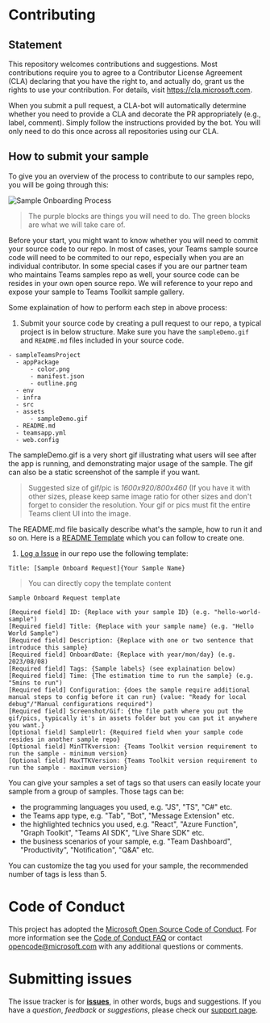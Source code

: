 # Contributing

## Statement
This repository welcomes contributions and suggestions. Most contributions require you to
agree to a Contributor License Agreement (CLA) declaring that you have the right to,
and actually do, grant us the rights to use your contribution. For details, visit
https://cla.microsoft.com.

When you submit a pull request, a CLA-bot will automatically determine whether you need
to provide a CLA and decorate the PR appropriately (e.g., label, comment). Simply follow the
instructions provided by the bot. You will only need to do this once across all repositories using our CLA.

## How to submit your sample
To give you an overview of the process to contribute to our samples repo, you will be going through this:

![Sample Onboarding Process](./assets/contibuting_process.png)

> The purple blocks are things you will need to do.
> The green blocks are what we will take care of.

Before your start, you might want to know whether you will need to commit your source code to our repo. In most of cases, your Teams sample source code will need to be commited to our repo, especially when you are an individual contributor. In some special cases if you are our partner team who maintains Teams samples repo as well, your source code can be resides in your own open source repo. We will reference to your repo and expose your sample to Teams Toolkit sample gallery.

Some explaination of how to perform each step in above process:
1. Submit your source code by creating a pull request to our repo, a typical project is in below structure. Make sure you have the `sampleDemo.gif` and `README.md` files included in your source code.
```
- sampleTeamsProject
  - appPackage 
      - color.png
      - manifest.json
      - outline.png 
  - env 
  - infra
  - src 
  - assets
      - sampleDemo.gif
  - README.md
  - teamsapp.yml 
  - web.config 
```
The sampleDemo.gif is a very short gif illustrating what users will see after the app is running, and demonstrating major usage of the sample. The gif can also be a static screenshot of the sample if you want.
> Suggested size of gif/pic is *1600x920/800x460* (If you have it with other sizes, please keep same image ratio for other sizes and don't forget to consider the resolution. Your gif or pics must fit the entire Teams client UI into the image.

The README.md file basically describe what's the sample, how to run it and so on. Here is a [README Template](https://github.com/OfficeDev/TeamsFx-Samples/blob/zhany-readme-template/README_template.md) which you can follow to create one.

1. [Log a Issue](https://github.com/OfficeDev/TeamsFx-Samples/issues/new) in our repo use the following template:
```
Title: [Sample Onboard Request]{Your Sample Name}
```
> You can directly copy the template content
```
Sample Onboard Request template

[Required field] ID: {Replace with your sample ID} (e.g. "hello-world-sample")
[Required field] Title: {Replace with your sample name} (e.g. "Hello World Sample")
[Required field] Description: {Replace with one or two sentence that introduce this sample}
[Required field] OnboardDate: {Replace with year/mon/day} (e.g. 2023/08/08)
[Required field] Tags: {Sample labels} (see explaination below)
[Required field] Time: {The estimation time to run the sample} (e.g. "5mins to run")
[Required field] Configuration: {does the sample require additional manual steps to config before it can run} (value: "Ready for local debug"/"Manual configurations required")
[Required field] Screenshot/Gif: {the file path where you put the gif/pics, typically it's in assets folder but you can put it anywhere you want.}
[Optional field] SampleUrl: {Required field when your sample code resides in another sample repo}
[Optional field] MinTTKversion: {Teams Toolkit version requirement to run the sample - minimum version}
[Optional field] MaxTTKVersion: {Teams Toolkit version requirement to run the sample - maximum version}
```
You can give your samples a set of tags so that users can easily locate your sample from a group of samples. Those tags can be:
 - the programming languages you used, e.g. "JS", "TS", "C#" etc.
 - the Teams app type, e.g. "Tab", "Bot", "Message Extension" etc.
 - the highlighted technics you used, e.g. "React", "Azure Function", "Graph Toolkit", "Teams AI SDK", "Live Share SDK" etc.
 - the business scenarios of your sample, e.g. "Team Dashboard", "Productivity", "Notification", "Q&A" etc.

You can customize the tag you used for your sample, the recommended number of tags is less than 5.

# Code of Conduct

This project has adopted the [Microsoft Open Source Code of Conduct](https://opensource.microsoft.com/codeofconduct/).
For more information see the [Code of Conduct FAQ](https://opensource.microsoft.com/codeofconduct/faq/)
or contact [opencode@microsoft.com](mailto:opencode@microsoft.com) with any additional questions or comments.

# Submitting issues

The issue tracker is for **[issues](https://github.com/OfficeDev/TeamsFx-Samples/issues)**, in other words, bugs and suggestions.
If you have a *question*, *feedback* or *suggestions*, please check our [support page](https://docs.microsoft.com/microsoftteams/platform/feedback).

